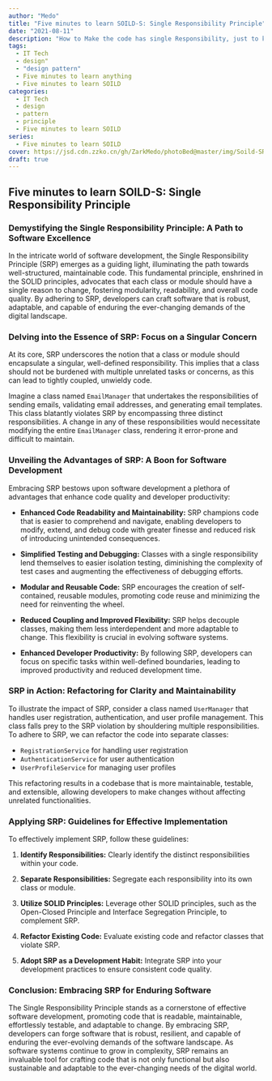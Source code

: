 ```yaml
---
author: "Medo"
title: "Five minutes to learn SOILD-S: Single Responsibility Principle"
date: "2021-08-11"
description: "How to Make the code has single Responsibility, just to know the bussiness of the class"
tags: 
  - IT Tech
  - design"
  - "design pattern"
  - Five minutes to learn anything
  - Five minutes to learn SOILD
categories:
  - IT Tech
  - design
  - pattern
  - principle
  - Five minutes to learn SOILD
series:
  - Five minutes to learn SOILD
cover: https://jsd.cdn.zzko.cn/gh/ZarkMedo/photoBed@master/img/Soild-SRP.png
draft: true
---
```



## Five minutes to learn SOILD-S: Single Responsibility Principle

### Demystifying the Single Responsibility Principle: A Path to Software Excellence

In the intricate world of software development, the Single Responsibility Principle (SRP) emerges as a guiding light, illuminating the path towards well-structured, maintainable code. This fundamental principle, enshrined in the SOLID principles, advocates that each class or module should have a single reason to change, fostering modularity, readability, and overall code quality. By adhering to SRP, developers can craft software that is robust, adaptable, and capable of enduring the ever-changing demands of the digital landscape.

### Delving into the Essence of SRP: Focus on a Singular Concern

At its core, SRP underscores the notion that a class or module should encapsulate a singular, well-defined responsibility. This implies that a class should not be burdened with multiple unrelated tasks or concerns, as this can lead to tightly coupled, unwieldy code.

Imagine a class named `EmailManager` that undertakes the responsibilities of sending emails, validating email addresses, and generating email templates. This class blatantly violates SRP by encompassing three distinct responsibilities. A change in any of these responsibilities would necessitate modifying the entire `EmailManager` class, rendering it error-prone and difficult to maintain.

### Unveiling the Advantages of SRP: A Boon for Software Development

Embracing SRP bestows upon software development a plethora of advantages that enhance code quality and developer productivity:

* **Enhanced Code Readability and Maintainability:** SRP champions code that is easier to comprehend and navigate, enabling developers to modify, extend, and debug code with greater finesse and reduced risk of introducing unintended consequences.

* **Simplified Testing and Debugging:** Classes with a single responsibility lend themselves to easier isolation testing, diminishing the complexity of test cases and augmenting the effectiveness of debugging efforts.

* **Modular and Reusable Code:** SRP encourages the creation of self-contained, reusable modules, promoting code reuse and minimizing the need for reinventing the wheel.

* **Reduced Coupling and Improved Flexibility:** SRP helps decouple classes, making them less interdependent and more adaptable to change. This flexibility is crucial in evolving software systems.

* **Enhanced Developer Productivity:** By following SRP, developers can focus on specific tasks within well-defined boundaries, leading to improved productivity and reduced development time.

### SRP in Action: Refactoring for Clarity and Maintainability

To illustrate the impact of SRP, consider a class named `UserManager` that handles user registration, authentication, and user profile management. This class falls prey to the SRP violation by shouldering multiple responsibilities. To adhere to SRP, we can refactor the code into separate classes:

* `RegistrationService` for handling user registration
* `AuthenticationService` for user authentication
* `UserProfileService` for managing user profiles

This refactoring results in a codebase that is more maintainable, testable, and extensible, allowing developers to make changes without affecting unrelated functionalities.

### Applying SRP: Guidelines for Effective Implementation

To effectively implement SRP, follow these guidelines:

1. **Identify Responsibilities:** Clearly identify the distinct responsibilities within your code.

2. **Separate Responsibilities:** Segregate each responsibility into its own class or module.

3. **Utilize SOLID Principles:** Leverage other SOLID principles, such as the Open-Closed Principle and Interface Segregation Principle, to complement SRP.

4. **Refactor Existing Code:** Evaluate existing code and refactor classes that violate SRP.

5. **Adopt SRP as a Development Habit:** Integrate SRP into your development practices to ensure consistent code quality.

### Conclusion: Embracing SRP for Enduring Software

The Single Responsibility Principle stands as a cornerstone of effective software development, promoting code that is readable, maintainable, effortlessly testable, and adaptable to change. By embracing SRP, developers can forge software that is robust, resilient, and capable of enduring the ever-evolving demands of the software landscape. As software systems continue to grow in complexity, SRP remains an invaluable tool for crafting code that is not only functional but also sustainable and adaptable to the ever-changing needs of the digital world.
